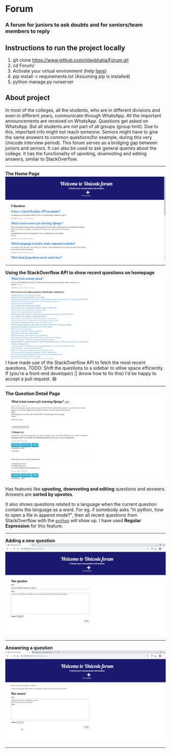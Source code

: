 # Forum
### A forum for juniors to ask doubts and for seniors/team members to reply
## Instructions to run the project locally
1. git clone https://www.github.com/nilaybhatia/Forum.git
2. cd Forum/
3. Activate your virtual environment (help [here](https://uoa-eresearch.github.io/eresearch-cookbook/recipe/2014/11/26/python-virtual-env/))
4. pip install -r requirements.txt (Assuming pip is installed)
5. python manage.py runserver


## About project
In most of the colleges, all the students, who are in different divisions and even in different years, communicate through WhatsApp. All the important announcements are received on WhatsApp. Questions get asked on WhatsApp. But all students are not part of all groups (group limit). Due to this, important info might not reach someone. Seniors might have to give the same answers to common questions(for example, during this very Unicode interview period). This forum serves as a bridging gap between juniors and seniors. It can also be used to ask general queries about the college. It has the functionality of upvoting, downvoting and editing answers, similar to StackOverflow.

---

**The Home Page**
![homepage](/images/homepage.png?raw=true "Forum Home Page")

---

**Using the StackOverflow API to show recent questions on homepage**
![stack_api](/images/stack_api.png?raw=true "Using API")
I have made use of the StackOverflow API to fetch the most recent questions.
TODO: Shift the questions to a sidebar to utlise space efficiently. If (you're a front-end developer) || (know how to fix this) I'd be happy to accept a pull request. :smile:

---

**The Question Detail Page**
![ques_detail](/images/ques_detail.png?raw=true "QnA page for a particular question")

Has features like **upvoting, downvoting and editing** questions and answers.
Answers are **sorted by upvotes**.

It also shows questions related to a language when the current question contains the language as a word. For eg. if somebody asks "In python, how to open a file in append mode?", then all recent questions from StackOverflow with the [```python```](https://stackoverflow.com/questions/tagged/python) will show up. I have used **Regular Expression** for this feature.

---
**Adding a new question**
![new_question](/images/new_question.png?raw=true "Asking a new question")

---
**Answering a question**
![new_question](/images/new_answer.png?raw=true "A Unicode Team Member answers the question")

---
